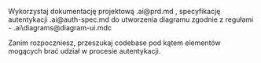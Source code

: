 Wykorzystaj dokumentację projektową .ai\@prd.md , specyfikację autentykacji .ai\@auth-spec.md do utworzenia diagramu
zgodnie z regułami - .ai\diagrams\@diagram-ui.mdc

Zanim rozpoczniesz, przeszukaj codebase pod kątem elementów mogących brać udział w procesie autentykacji.
